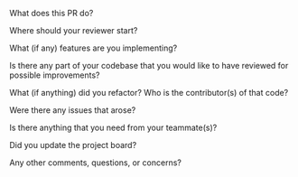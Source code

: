 What does this PR do?


Where should your reviewer start?


What (if any) features are you implementing?


Is there any part of your codebase that you would like to have reviewed for possible improvements?


What (if anything) did you refactor? Who is the contributor(s) of that code?


Were there any issues that arose?


Is there anything that you need from your teammate(s)?


Did you update the project board?


Any other comments, questions, or concerns?
